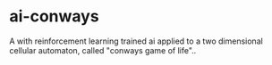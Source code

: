 # ai-conways
A with reinforcement learning trained ai applied to a two dimensional cellular automaton, called "conways game of life"..
